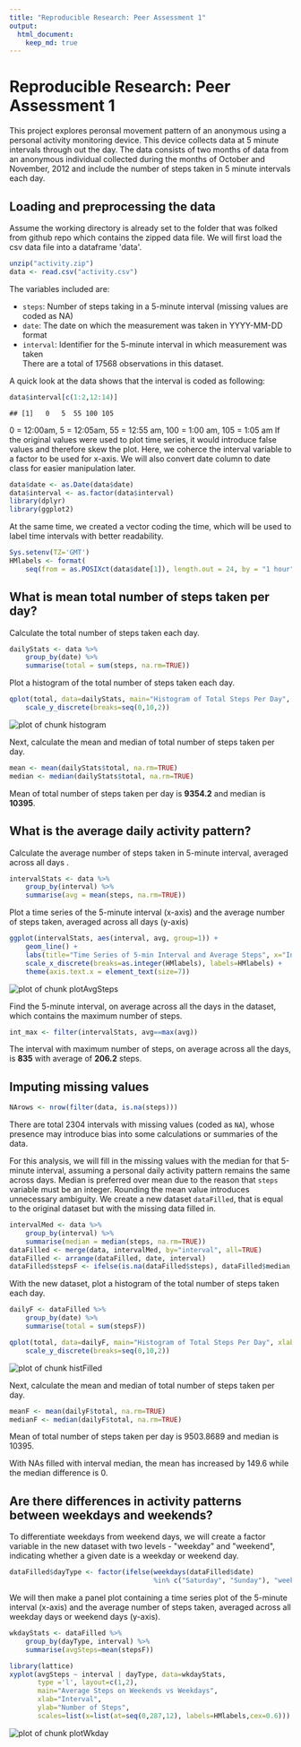 ```yaml
---
title: "Reproducible Research: Peer Assessment 1"
output: 
  html_document:
    keep_md: true
---
```

# Reproducible Research: Peer Assessment 1
This project explores peronsal movement pattern of an anonymous using a personal activity monitoring device. This device collects data at 5 minute intervals through out the day. The data consists of two months of data from an anonymous individual collected during the months of October and November, 2012 and include the number of steps taken in 5 minute intervals each day.  

## Loading and preprocessing the data  
Assume the working directory is already set to the folder that was folked from github repo which contains the zipped data file. We will first load the csv data file into a dataframe 'data'.

```r
unzip("activity.zip")
data <- read.csv("activity.csv")
```
The variables included are:  
* `steps`: Number of steps taking in a 5-minute interval (missing values are coded as NA)  
* `date`: The date on which the measurement was taken in YYYY-MM-DD format  
* `interval`: Identifier for the 5-minute interval in which measurement was taken  
There are a total of 17568 observations in this dataset.  

A quick look at the data shows that the interval is coded as following: 

```r
data$interval[c(1:2,12:14)]
```

```
## [1]   0   5  55 100 105
```
0 = 12:00am, 5 = 12:05am, 55 = 12:55 am, 100 = 1:00 am, 105 = 1:05 am 
If the original values were used to plot time series, it would introduce false values and therefore skew the plot. Here, we coherce the interval variable to a factor to be used for x-axis. We will also convert date column to date class for easier manipulation later.

```r
data$date <- as.Date(data$date)
data$interval <- as.factor(data$interval)
library(dplyr)
library(ggplot2)
```
At the same time, we created a vector coding the time, which will be used to label time intervals with better readability.

```r
Sys.setenv(TZ='GMT')
HMlabels <- format(
    seq(from = as.POSIXct(data$date[1]), length.out = 24, by = "1 hour"),"%H%M")
```
## What is mean total number of steps taken per day?  
Calculate the total number of steps taken each day.

```r
dailyStats <- data %>%
    group_by(date) %>%
    summarise(total = sum(steps, na.rm=TRUE))
```
Plot a histogram of the total number of steps taken each day.  

```r
qplot(total, data=dailyStats, main="Histogram of Total Steps Per Day", xlab="Steps") +
    scale_y_discrete(breaks=seq(0,10,2))
```

![plot of chunk histogram](figure/histogram.png) 

Next, calculate the mean and median of total number of steps taken per day.  

```r
mean <- mean(dailyStats$total, na.rm=TRUE)
median <- median(dailyStats$total, na.rm=TRUE)
```
Mean of total number of steps taken per day is **9354.2** and median is **10395**.

## What is the average daily activity pattern?

Calculate the average number of steps taken in 5-minute interval, averaged across all days .

```r
intervalStats <- data %>%
    group_by(interval) %>%
    summarise(avg = mean(steps, na.rm=TRUE))
```
Plot a time series of the 5-minute interval (x-axis) and the average number of steps taken, averaged across all days (y-axis)

```r
ggplot(intervalStats, aes(interval, avg, group=1)) +
    geom_line() +
    labs(title="Time Series of 5-min Interval and Average Steps", x="Intervals", y="Average number of steps") +
    scale_x_discrete(breaks=as.integer(HMlabels), labels=HMlabels) +
    theme(axis.text.x = element_text(size=7))
```

![plot of chunk plotAvgSteps](figure/plotAvgSteps.png) 

Find the 5-minute interval, on average across all the days in the dataset, which contains the maximum number of steps.

```r
int_max <- filter(intervalStats, avg==max(avg))
```
The interval with maximum number of steps, on average across all the days, is **835** with average of **206.2** steps. 

## Imputing missing values 

```r
NArows <- nrow(filter(data, is.na(steps)))
```
There are total 2304 intervals with missing values (coded as `NA`), whose presence may introduce bias into some calculations or summaries of the data.

For this analysis, we will fill in the missing values with the median for that 5-minute interval, assuming a personal daily activity pattern remains the same across days. Median is preferred over mean due to the reason that `steps` variable must be an integer. Rounding the mean value introduces unnecessary ambiguity. We create a new dataset `dataFilled`, that is equal to the original dataset but with the missing data filled in.

```r
intervalMed <- data %>%
    group_by(interval) %>%
    summarise(median = median(steps, na.rm=TRUE))
dataFilled <- merge(data, intervalMed, by="interval", all=TRUE)
dataFilled <- arrange(dataFilled, date, interval)
dataFilled$stepsF <- ifelse(is.na(dataFilled$steps), dataFilled$median, dataFilled$steps)
```
With the new dataset, plot a histogram of the total number of steps taken each day.

```r
dailyF <- dataFilled %>%
    group_by(date) %>%
    summarise(total = sum(stepsF))
```

```r
qplot(total, data=dailyF, main="Histogram of Total Steps Per Day", xlab="Steps") +
    scale_y_discrete(breaks=seq(0,10,2))
```

![plot of chunk histFilled](figure/histFilled.png) 

Next, calculate the mean and median of total number of steps taken per day.  

```r
meanF <- mean(dailyF$total, na.rm=TRUE)
medianF <- median(dailyF$total, na.rm=TRUE)
```
Mean of total number of steps taken per day is 9503.8689 and median is 10395.

With NAs filled with interval median, the mean has increased by 149.6 while the median difference is 0. 

## Are there differences in activity patterns between weekdays and weekends?

To differentiate weekdays from weekend days, we will create a  factor variable in the new dataset with two levels - "weekday" and "weekend", indicating whether a given date is a weekday or weekend day.

```r
dataFilled$dayType <- factor(ifelse(weekdays(dataFilled$date)
                                    %in% c("Saturday", "Sunday"), "weekend", "weekday"))
```
We will then make a panel plot containing a time series plot of the 5-minute interval (x-axis) and the average number of steps taken, averaged across all weekday days or weekend days (y-axis). 

```r
wkdayStats <- dataFilled %>%
    group_by(dayType, interval) %>%
    summarise(avgSteps=mean(stepsF))
```

```r
library(lattice)
xyplot(avgSteps ~ interval | dayType, data=wkdayStats,
       type ='l', layout=c(1,2),
       main="Average Steps on Weekends vs Weekdays",
       xlab="Interval",
       ylab="Number of Steps",
       scales=list(x=list(at=seq(0,287,12), labels=HMlabels,cex=0.6)))
```

![plot of chunk plotWkday](figure/plotWkday.png) 
